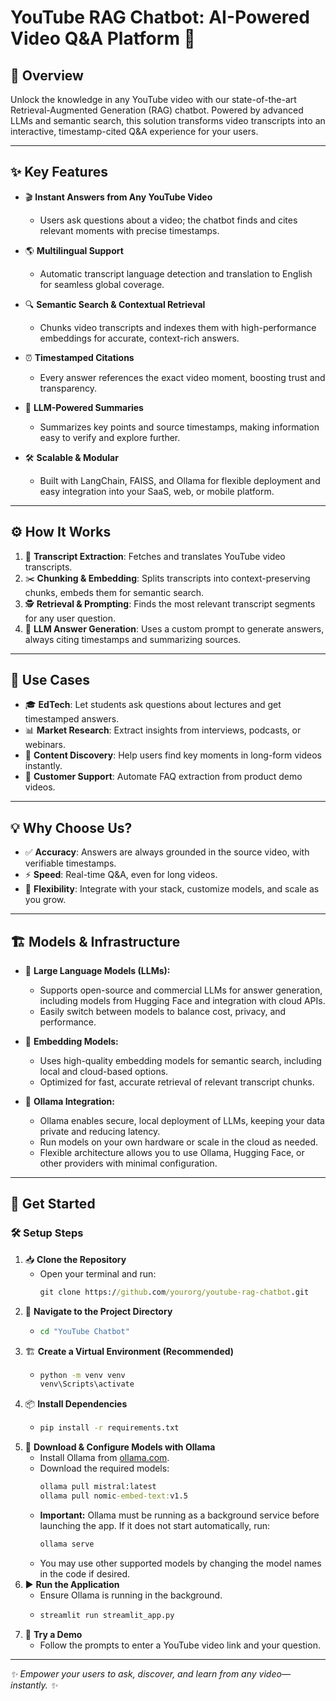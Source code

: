 # YouTube RAG Chatbot: AI-Powered Video Q&A Platform 🚀

## 🧐 Overview
Unlock the knowledge in any YouTube video with our state-of-the-art Retrieval-Augmented Generation (RAG) chatbot. Powered by advanced LLMs and semantic search, this solution transforms video transcripts into an interactive, timestamp-cited Q&A experience for your users.

---

## ✨ Key Features

- 🎬 **Instant Answers from Any YouTube Video**
  - Users ask questions about a video; the chatbot finds and cites relevant moments with precise timestamps.

- 🌎 **Multilingual Support**
  - Automatic transcript language detection and translation to English for seamless global coverage.

- 🔍 **Semantic Search & Contextual Retrieval**
  - Chunks video transcripts and indexes them with high-performance embeddings for accurate, context-rich answers.

- ⏰ **Timestamped Citations**
  - Every answer references the exact video moment, boosting trust and transparency.

- 🧠 **LLM-Powered Summaries**
  - Summarizes key points and source timestamps, making information easy to verify and explore further.

- 🛠️ **Scalable & Modular**
  - Built with LangChain, FAISS, and Ollama for flexible deployment and easy integration into your SaaS, web, or mobile platform.

---

## ⚙️ How It Works
1. 📄 **Transcript Extraction**: Fetches and translates YouTube video transcripts.
2. ✂️ **Chunking & Embedding**: Splits transcripts into context-preserving chunks, embeds them for semantic search.
3. 🕵️ **Retrieval & Prompting**: Finds the most relevant transcript segments for any user question.
4. 🤖 **LLM Answer Generation**: Uses a custom prompt to generate answers, always citing timestamps and summarizing sources.

---

## 🎯 Use Cases
- 🎓 **EdTech**: Let students ask questions about lectures and get timestamped answers.
- 📊 **Market Research**: Extract insights from interviews, podcasts, or webinars.
- 🔎 **Content Discovery**: Help users find key moments in long-form videos instantly.
- 💬 **Customer Support**: Automate FAQ extraction from product demo videos.

---

## 💡 Why Choose Us?
- ✅ **Accuracy**: Answers are always grounded in the source video, with verifiable timestamps.
- ⚡ **Speed**: Real-time Q&A, even for long videos.
- 🔄 **Flexibility**: Integrate with your stack, customize models, and scale as you grow.

---

## 🏗️ Models & Infrastructure

- 🤖 **Large Language Models (LLMs):**
  - Supports open-source and commercial LLMs for answer generation, including models from Hugging Face and integration with cloud APIs.
  - Easily switch between models to balance cost, privacy, and performance.

- 🧬 **Embedding Models:**
  - Uses high-quality embedding models for semantic search, including local and cloud-based options.
  - Optimized for fast, accurate retrieval of relevant transcript chunks.

- 🦙 **Ollama Integration:**
  - Ollama enables secure, local deployment of LLMs, keeping your data private and reducing latency.
  - Run models on your own hardware or scale in the cloud as needed.
  - Flexible architecture allows you to use Ollama, Hugging Face, or other providers with minimal configuration.

---

## 🚦 Get Started

### 🛠️ Setup Steps
1. 📥 **Clone the Repository**
   - Open your terminal and run:
     ```cmd
     git clone https://github.com/yourorg/youtube-rag-chatbot.git
     ```
2. 📂 **Navigate to the Project Directory**
   - ```cmd
     cd "YouTube Chatbot"
     ```
3. 🏗️ **Create a Virtual Environment (Recommended)**
   - ```cmd
     python -m venv venv
     venv\Scripts\activate
     ```
4. 📦 **Install Dependencies**
   - ```cmd
     pip install -r requirements.txt
     ```
5. 🤖 **Download & Configure Models with Ollama**
   - Install Ollama from [ollama.com](https://ollama.com/download).
   - Download the required models:
     ```cmd
     ollama pull mistral:latest
     ollama pull nomic-embed-text:v1.5
     ```
   - **Important:** Ollama must be running as a background service before launching the app. If it does not start automatically, run:
     ```cmd
     ollama serve
     ```
   - You may use other supported models by changing the model names in the code if desired.
6. ▶️ **Run the Application**
   - Ensure Ollama is running in the background.
   - ```cmd
     streamlit run streamlit_app.py
     ```
7. 🎉 **Try a Demo**
   - Follow the prompts to enter a YouTube video link and your question.

---

*✨ Empower your users to ask, discover, and learn from any video—instantly. ✨*
